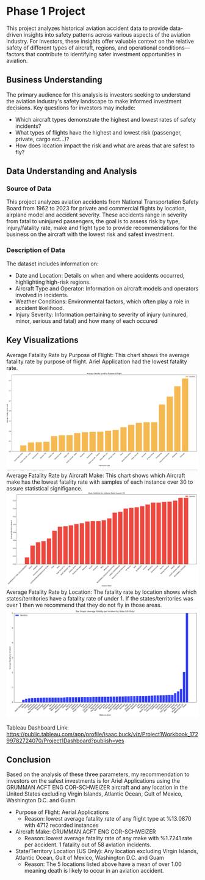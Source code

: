 # Phase 1 Project 

This project analyzes historical aviation accident data to provide data-driven insights into safety patterns across various aspects of the aviation industry. For investors, these insights offer valuable context on the relative safety of different types of aircraft, regions, and operational conditions—factors that contribute to identifying safer investment opportunities in aviation.

## Business Understanding
The primary audience for this analysis is investors seeking to understand the aviation industry's safety landscape to make informed investment decisions. Key questions for investors may include:

* Which aircraft types demonstrate the highest and lowest rates of safety incidents?
* What types of flights have the highest and lowest risk (passenger, private, cargo ect...)? 
* How does location impact the risk and what are areas that are safest to fly? 

## Data Understanding and Analysis
### Source of Data
This project analyzes aviation accidents from National Transportation Safety Board from 1962 to 2023 for private and commercial flights by location, airplane model and accident severity. These accidents range in severity from fatal to uninjured passengers, the goal is to assess risk by type, injury/fatality rate, make and flight type to provide recommendations for the business on the aircraft with the lowest risk and safest investment.

### Description of Data
The dataset includes information on:

* Date and Location: Details on when and where accidents occurred, highlighting high-risk regions.
* Aircraft Type and Operator: Information on aircraft models and operators involved in incidents.
* Weather Conditions: Environmental factors, which often play a role in accident likelihood.
* Injury Severity: Information pertaining to severity of injury (uninured, minor, serious and fatal) and how many of each occured

## Key Visualizations
Average Fatality Rate by Purpose of Flight: This chart shows the average fatality rate by purpose of flight. Ariel Application had the lowest fatality rate. 
![image](images/image_1.png)
Average Fatality Rate by Aircraft Make: This chart shows which Aircraft make has the lowest fatality rate with samples of each instance over 30 to assure statistical signifigance. 
![image](images/image_2.png)
Average Fatality Rate by Location: The fatality rate by location shows which states/territories have a fatality rate of under 1. If the states/territories was over 1 then we recommend that they do not fly in those areas. 
![image](images/image_3.png)

Tableau Dashboard Link: https://public.tableau.com/app/profile/isaac.buck/viz/Project1Workbook_17299782724070/Project1Dashboard?publish=yes

## Conclusion
Based on the analysis of these three parameters, my recommendation to investors on the safest investments is for Ariel Applications using the GRUMMAN ACFT ENG COR-SCHWEIZER aircraft and any location in the United States excluding Virgin Islands, Atlantic Ocean, Gult of Mexico, Washington D.C. and Guam. 

* Purpose of Flight: Aerial Applications
    * Reason: lowest average fatality rate of any flight type at %13.0870 with 4712 recorded instances
* Aircraft Make: GRUMMAN ACFT ENG COR-SCHWEIZER
    * Reason: lowest average fatality rate of any make with %1.7241 rate per accident. 1 fatality out of 58 aviation incidents.
* State/Territory Location (US Only): Any location excluding Virgin Islands, Atlantic Ocean, Gult of Mexico, Washington D.C. and Guam
    * Reason: The 5 locations listed above have a mean of over 1.00 meaning death is likely to occur in an aviation accident.



